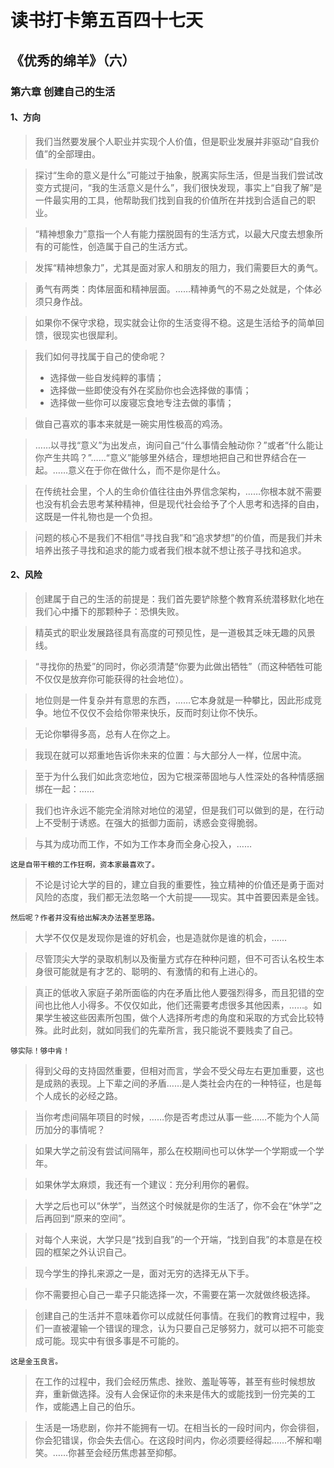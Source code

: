 # 读书打卡第五百四十七天
## 《优秀的绵羊》（六）
### 第六章 创建自己的生活
#### 1、方向

> 我们当然要发展个人职业并实现个人价值，但是职业发展并非驱动“自我价值”的全部理由。

> 探讨“生命的意义是什么”可能过于抽象，脱离实际生活，但是当我们尝试改变方式提问，“我的生活意义是什么”，我们很快发现，事实上“自我了解”是一件最实用的工具，他帮助我们找到自我的价值所在并找到合适自己的职业。

> “精神想象力”意指一个人有能力摆脱固有的生活方式，以最大尺度去想象所有的可能性，创造属于自己的生活方式。

> 发挥“精神想象力”，尤其是面对家人和朋友的阻力，我们需要巨大的勇气。

> 勇气有两类：肉体层面和精神层面。……精神勇气的不易之处就是，个体必须只身作战。

> 如果你不保守求稳，现实就会让你的生活变得不稳。这是生活给予的简单回馈，很现实也很犀利。

> 我们如何寻找属于自己的使命呢？
> * 选择做一些自发纯粹的事情；
> * 选择做一些即使没有外在奖励你也会选择做的事情；
> * 选择做一些你可以废寝忘食地专注去做的事情；

> 做自己喜欢的事本来就是一碗实用性极高的鸡汤。

> ……以寻找“意义”为出发点，询问自己“什么事情会触动你？”或者“什么能让你产生共鸣？”……“意义”能够里外结合，理想地把自己和世界结合在一起。……意义在于你在做什么，而不是你是什么。

> 在传统社会里，个人的生命价值往往由外界信念架构，……你根本就不需要也没有机会去思考某种精神，但是现代社会给予了个人思考和选择的自由，这既是一件礼物也是一个负担。

> 问题的核心不是我们不相信“寻找自我”和“追求梦想”的价值，而是我们并未培养出孩子寻找和追求的能力或者我们根本就不想让孩子寻找和追求。

#### 2、风险

> 创建属于自己的生活的前提是：我们首先要铲除整个教育系统潜移默化地在我们心中播下的那颗种子：恐惧失败。

> 精英式的职业发展路径具有高度的可预见性，是一道极其乏味无趣的风景线。

> “寻找你的热爱”的同时，你必须清楚“你要为此做出牺牲”（而这种牺牲可能不仅仅是放弃你可能获得的社会地位）。

> 地位则是一件复杂并有意思的东西，……它本身就是一种攀比，因此形成竞争。地位不仅仅不会给你带来快乐，反而时刻让你不快乐。

> 无论你攀得多高，总有人在你之上。

> 我现在就可以郑重地告诉你未来的位置：与大部分人一样，位居中流。

> 至于为什么我们如此贪恋地位，因为它根深蒂固地与人性深处的各种情感捆绑在一起：……

> 我们也许永远不能完全消除对地位的渴望，但是我们可以做到的是，在行动上不受制于诱惑。在强大的抵御力面前，诱惑会变得脆弱。

> 与其为成功而工作，不如为工作本身而全身心投入，……
```
这是自带干粮的工作狂啊，资本家最喜欢了。
```
> 不论是讨论大学的目的，建立自我的重要性，独立精神的价值还是勇于面对风险的态度，我们都无法忽略一个大前提——现实。其中首要因素是金钱。
```
然后呢？作者并没有给出解决办法甚至思路。
```
> 大学不仅仅是发现你是谁的好机会，也是造就你是谁的机会，……

> 尽管顶尖大学的录取机制以及衡量方式存在种种问题，但不可否认名校生本身很可能就是有才艺的、聪明的、有激情的和有上进心的。

> 真正的低收入家庭子弟所面临的内在矛盾比他人要强烈得多，而且犯错的空间也比他人小得多。不仅仅如此，他们还需要考虑很多其他因素，……。如果学生被这些因素所包围，做个人选择所考虑的角度和采取的方式会比较特殊。此时此刻，就如同我们的先辈所言，我只能说不要贱卖了自己。
```
够实际！够中肯！
```
> 得到父母的支持固然重要，但相对而言，学会不受父母左右更加重要，这也是成熟的表现。上下辈之间的矛盾……是人类社会内在的一种特征，也是每个人成长的必经之路。

> 当你考虑间隔年项目的时候，……你是否考虑过从事一些……不能为个人简历加分的事情呢？

> 如果大学之前没有尝试间隔年，那么在校期间也可以休学一个学期或一个学年。

> 如果休学太麻烦，我还有一个建议：充分利用你的暑假。

> 大学之后也可以“休学”，当然这个时候就是你的生活了，你不会在“休学”之后再回到“原来的空间”。

> 对每个人来说，大学只是“找到自我”的一个开端，“找到自我”的本意是在校园的框架之外认识自己。

> 现今学生的挣扎来源之一是，面对无穷的选择无从下手。

> 你不需要担心自己一辈子只能选择一次，不需要在第一次就做终极选择。

> 创建自己的生活并不意味着你可以成就任何事情。在我们的教育过程中，我们一直被灌输一个错误的理念，认为只要自己足够努力，就可以把不可能变成可能。现实中有很多事是不可能的。
```
这是金玉良言。
```
> 在工作的过程中，我们会经历焦虑、挫败、羞耻等等，甚至有些时候想放弃，重新做选择。没有人会保证你的未来是伟大的或能找到一份完美的工作，或能遇上自己的伯乐。

> 生活是一场悲剧，你并不能拥有一切。在相当长的一段时间内，你会徘徊，你会犯错误，你会失去信心。在这段时间内，你必须要经得起……不解和嘲笑。……你甚至会经历焦虑甚至抑郁。
